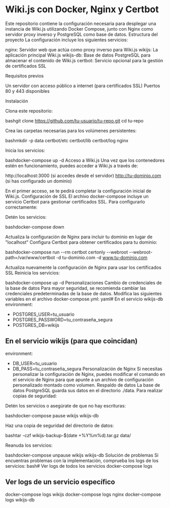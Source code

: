 # Wiki.js con Docker, Nginx y Certbot
Este repositorio contiene la configuración necesaria para desplegar una instancia de Wiki.js utilizando Docker Compose, junto con Nginx como servidor proxy inverso y PostgreSQL como base de datos.
Estructura del proyecto
La configuración incluye los siguientes servicios:

nginx: Servidor web que actúa como proxy inverso para Wiki.js
wikijs: La aplicación principal Wiki.js
wikijs-db: Base de datos PostgreSQL para almacenar el contenido de Wiki.js
certbot: Servicio opcional para la gestión de certificados SSL

Requisitos previos

Un servidor con acceso público a internet (para certificados SSL)
Puertos 80 y 443 disponibles

Instalación

Clona este repositorio:

bashgit clone https://github.com/tu-usuario/tu-repo.git
cd tu-repo

Crea las carpetas necesarias para los volúmenes persistentes:

bashmkdir -p data certbot/etc certbot/lib certbot/log nginx

Inicia los servicios:

bashdocker-compose up -d
Acceso a Wiki.js
Una vez que los contenedores estén en funcionamiento, puedes acceder a Wiki.js a través de:

http://localhost:3000 (si accedes desde el servidor)
http://tu-dominio.com (si has configurado un dominio)

En el primer acceso, se te pedirá completar la configuración inicial de Wiki.js.
Configuración de SSL
El archivo docker-compose incluye un servicio Certbot para gestionar certificados SSL. Para configurarlo correctamente:

Detén los servicios:

bashdocker-compose down

Actualiza la configuración de Nginx para incluir tu dominio en lugar de "localhost"
Configura Certbot para obtener certificados para tu dominio:

bashdocker-compose run --rm certbot certonly --webroot --webroot-path=/var/www/certbot -d tu-dominio.com -d www.tu-dominio.com

Actualiza nuevamente la configuración de Nginx para usar los certificados SSL
Reinicia los servicios:

bashdocker-compose up -d
Personalizaciones
Cambio de credenciales de la base de datos
Para mayor seguridad, se recomienda cambiar las credenciales predeterminadas de la base de datos. Modifica las siguientes variables en el archivo docker-compose.yml:
yaml# En el servicio wikijs-db
environment:
  - POSTGRES_USER=tu_usuario
  - POSTGRES_PASSWORD=tu_contraseña_segura
  - POSTGRES_DB=wikijs

## En el servicio wikijs (para que coincidan)
environment:
  - DB_USER=tu_usuario
  - DB_PASS=tu_contraseña_segura
Personalización de Nginx
Si necesitas personalizar la configuración de Nginx, puedes modificar el comando en el servicio de Nginx para que apunte a un archivo de configuración personalizado montado como volumen.
Respaldo de datos
La base de datos PostgreSQL guarda sus datos en el directorio ./data. Para realizar copias de seguridad:

Detén los servicios o asegúrate de que no hay escrituras:

bashdocker-compose pause wikijs wikijs-db

Haz una copia de seguridad del directorio de datos:

bashtar -czf wikijs-backup-$(date +%Y%m%d).tar.gz data/

Reanuda los servicios:

bashdocker-compose unpause wikijs wikijs-db
Solución de problemas
Si encuentras problemas con la implementación, comprueba los logs de los servicios:
bash# Ver logs de todos los servicios
docker-compose logs

## Ver logs de un servicio específico
docker-compose logs wikijs
docker-compose logs nginx
docker-compose logs wikijs-db
